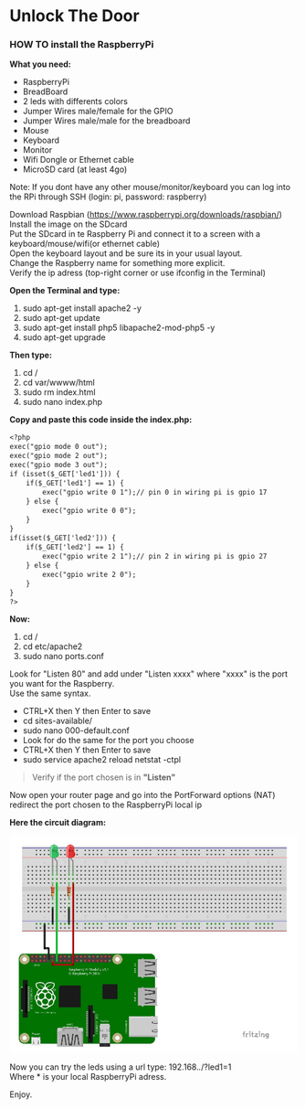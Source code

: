 # **Unlock The Door**

### **HOW TO install the RaspberryPi**

**What you need:**

*   RaspberryPi
*   BreadBoard
*   2 leds with differents colors
*   Jumper Wires male/female for the GPIO
*   Jumper Wires male/male for the breadboard
*   Mouse
*   Keyboard
*   Monitor
*   Wifi Dongle or Ethernet cable
*   MicroSD card (at least 4go)

Note: If you dont have any other mouse/monitor/keyboard you can log into the RPi through SSH (login: pi, password: raspberry)

Download Raspbian (https://www.raspberrypi.org/downloads/raspbian/)  
Install the image on the SDcard  
Put the SDcard in te Raspberry Pi and connect it to a screen with a keyboard/mouse/wifi(or ethernet cable)  
Open the keyboard layout and be sure its in your usual layout.  
Change the Raspberry name for something more explicit.  
Verify the ip adress (top-right corner or use ifconfig in the Terminal)

**Open the Terminal and type:**

1.  sudo apt-get install apache2 -y
2.  sudo apt-get update
3.  sudo apt-get install php5 libapache2-mod-php5 -y
4.  sudo apt-get upgrade

**Then type:**

1.  cd /
2.  cd var/wwww/html
3.  sudo rm index.html
4.  sudo nano index.php

**Copy and paste this code inside the index.php:**


    <?php 
    exec("gpio mode 0 out");
    exec("gpio mode 2 out");
    exec("gpio mode 3 out");
    if (isset($_GET['led1'])) {	
    	if($_GET['led1'] == 1) {
	    	exec("gpio write 0 1");// pin 0 in wiring pi is gpio 17
	    } else {
	    	exec("gpio write 0 0");
	    }
    }
    if(isset($_GET['led2'])) {
	    if($_GET['led2'] == 1) {
		    exec("gpio write 2 1");// pin 2 in wiring pi is gpio 27
	    } else {
		    exec("gpio write 2 0");
	    }
    }
    ?>

**Now:**

1.  cd /
2.  cd etc/apache2
3.  sudo nano ports.conf

Look for "Listen 80" and add under "Listen xxxx" where "xxxx" is the port you want for the Raspberry.  
Use the same syntax.

*   CTRL+X then Y then Enter to save
*   cd sites-available/
*   sudo nano 000-default.conf
*   Look for do the same for the port you choose
*   CTRL+X then Y then Enter to save
*   sudo service apache2 reload netstat -ctpl  
> Verify if the port chosen is in **"Listen"**

Now open your router page and go into the PortForward options (NAT) redirect the port chosen to the RaspberryPi local ip

**Here the circuit diagram:**

![](Raspberry_LockTheDoor.jpg)

Now you can try the leds using a url type: 192.168.*.*/?led1=1  
Where * is your local RaspberryPi adress.

Enjoy.
